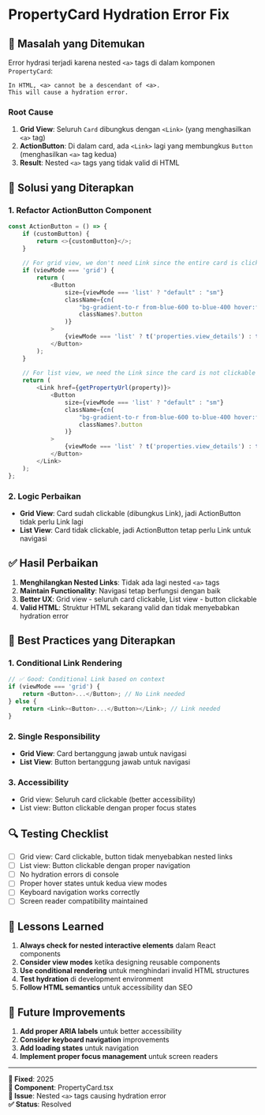 # PropertyCard Hydration Error Fix

## 🐛 Masalah yang Ditemukan

Error hydrasi terjadi karena nested `<a>` tags di dalam komponen `PropertyCard`:

```
In HTML, <a> cannot be a descendant of <a>.
This will cause a hydration error.
```

### Root Cause
1. **Grid View**: Seluruh `Card` dibungkus dengan `<Link>` (yang menghasilkan `<a>` tag)
2. **ActionButton**: Di dalam card, ada `<Link>` lagi yang membungkus `Button` (menghasilkan `<a>` tag kedua)
3. **Result**: Nested `<a>` tags yang tidak valid di HTML

## 🔧 Solusi yang Diterapkan

### 1. Refactor ActionButton Component

```typescript
const ActionButton = () => {
    if (customButton) {
        return <>{customButton}</>;
    }
    
    // For grid view, we don't need Link since the entire card is clickable
    if (viewMode === 'grid') {
        return (
            <Button 
                size={viewMode === 'list' ? "default" : "sm"} 
                className={cn(
                    "bg-gradient-to-r from-blue-600 to-blue-400 hover:from-blue-700 hover:to-blue-700",
                    classNames?.button
                )}
            >
                {viewMode === 'list' ? t('properties.view_details') : t('properties.view')}
            </Button>
        );
    }
    
    // For list view, we need the Link since the card is not clickable
    return (
        <Link href={getPropertyUrl(property)}>
            <Button 
                size={viewMode === 'list' ? "default" : "sm"} 
                className={cn(
                    "bg-gradient-to-r from-blue-600 to-blue-400 hover:from-blue-700 hover:to-blue-700",
                    classNames?.button
                )}
            >
                {viewMode === 'list' ? t('properties.view_details') : t('properties.view')}
            </Button>
        </Link>
    );
};
```

### 2. Logic Perbaikan

- **Grid View**: Card sudah clickable (dibungkus Link), jadi ActionButton tidak perlu Link lagi
- **List View**: Card tidak clickable, jadi ActionButton tetap perlu Link untuk navigasi

## ✅ Hasil Perbaikan

1. **Menghilangkan Nested Links**: Tidak ada lagi nested `<a>` tags
2. **Maintain Functionality**: Navigasi tetap berfungsi dengan baik
3. **Better UX**: Grid view - seluruh card clickable, List view - button clickable
4. **Valid HTML**: Struktur HTML sekarang valid dan tidak menyebabkan hydration error

## 🎯 Best Practices yang Diterapkan

### 1. Conditional Link Rendering
```typescript
// ✅ Good: Conditional Link based on context
if (viewMode === 'grid') {
    return <Button>...</Button>; // No Link needed
} else {
    return <Link><Button>...</Button></Link>; // Link needed
}
```

### 2. Single Responsibility
- **Grid View**: Card bertanggung jawab untuk navigasi
- **List View**: Button bertanggung jawab untuk navigasi

### 3. Accessibility
- Grid view: Seluruh card clickable (better accessibility)
- List view: Button clickable dengan proper focus states

## 🔍 Testing Checklist

- [ ] Grid view: Card clickable, button tidak menyebabkan nested links
- [ ] List view: Button clickable dengan proper navigation
- [ ] No hydration errors di console
- [ ] Proper hover states untuk kedua view modes
- [ ] Keyboard navigation works correctly
- [ ] Screen reader compatibility maintained

## 📝 Lessons Learned

1. **Always check for nested interactive elements** dalam React components
2. **Consider view modes** ketika designing reusable components
3. **Use conditional rendering** untuk menghindari invalid HTML structures
4. **Test hydration** di development environment
5. **Follow HTML semantics** untuk accessibility dan SEO

## 🚀 Future Improvements

1. **Add proper ARIA labels** untuk better accessibility
2. **Consider keyboard navigation** improvements
3. **Add loading states** untuk navigation
4. **Implement proper focus management** untuk screen readers

---

**📅 Fixed**: 2025  
**🔧 Component**: PropertyCard.tsx  
**🐛 Issue**: Nested `<a>` tags causing hydration error  
**✅ Status**: Resolved 